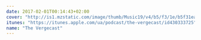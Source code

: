 ```yaml
---
date: 2017-02-01T00:14:43+02:00
cover: "http://is1.mzstatic.com/image/thumb/Music19/v4/b5/f3/1e/b5f31eaa-a3d3-2c30-377f-cc74713cc07b/source/170x170bb.jpg"
itunes: "https://itunes.apple.com/ua/podcast/the-vergecast/id430333725"
name: "The Vergecast"
---
```


